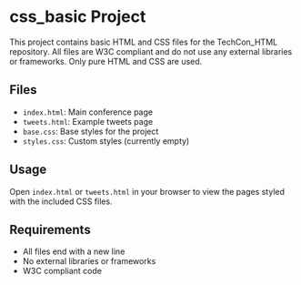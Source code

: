 # css_basic Project

This project contains basic HTML and CSS files for the TechCon_HTML repository. All files are W3C compliant and do not use any external libraries or frameworks. Only pure HTML and CSS are used.

## Files
- `index.html`: Main conference page
- `tweets.html`: Example tweets page
- `base.css`: Base styles for the project
- `styles.css`: Custom styles (currently empty)

## Usage
Open `index.html` or `tweets.html` in your browser to view the pages styled with the included CSS files.

## Requirements
- All files end with a new line
- No external libraries or frameworks
- W3C compliant code

